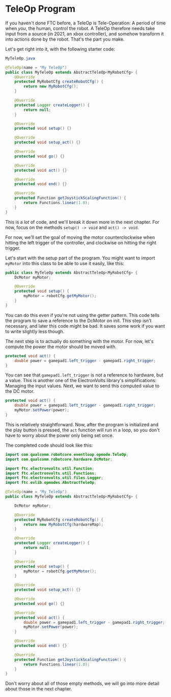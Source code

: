 # TeleOp Program

If you haven't done FTC before, a TeleOp is Tele-Operation: A period of time when *you*, the human, control the robot. A TeleOp therefore needs take input from a source (in 2021, an xbox controller), and somehow transform it into actions done by the robot. That's the part you make.

Let's get right into it, with the following starter code:
```java
MyTeleOp.java

@TeleOp(name = "My TeleOp")
public class MyTeleOp extends AbstractTeleOp<MyRobotCfg> {
    @Override
    protected MyRobotCfg createRobotCfg() {
        return new MyRobotCfg();
    }

    @Override
    protected Logger createLogger() {
        return null;
    }

    @Override
    protected void setup() {}

    @Override
    protected void setup_act() {}

    @Override
    protected void go() {}

    @Override
    protected void act() {}

    @Override
    protected void end() {}

    @Override
    protected Function getJoystickScalingFunction() {
        return Functions.linear(1.0);
    }
}
```

This is a *lot* of code, and we'll break it down more in the next chapter. For now, focus on the methods `setup() -> void` and `act() -> void`.

For now, we'll set the goal of moving the motor counterclockwise when hitting the left trigger of the controller, and clockwise on hitting the right trigger.

Let's start with the setup part of the program. You might want to import `myMotor` into this class to be able to use it easily, like this:

```java
public class MyTeleOp extends AbstractTeleOp<MyRobotCfg> {
    DcMotor myMotor;

    @Override
    protected void setup() {
        myMotor = robotCfg.getMyMotor();
    }
}
```

You can do this even if you're not using the getter pattern. This code tells the program to save a reference to the DcMotor on init. This step isn't necessary, and later this code might be bad. It saves some work if you want to write slightly less though.

The next step is to actually do something with the motor. For now, let's compute the power the motor should be moved with.

```java
protected void act() {
    double power = gamepad1.left_trigger - gamepad1.right_trigger;
}
```

You can see that `gamepad1.left_trigger` is not a reference to hardware, but a value. This is another one of the ElectronVolts library's simplifications: Managing the input values. Next, we want to send this computed value to the DC motor.

```java
protected void act() {
    double power = gamepad1.left_trigger - gamepad1.right_trigger;
    myMotor.setPower(power);
}
```

This is relatively straightforward. Now, after the program is initialized and the play button is pressed, the `act` function will run in a loop, so you don't have to worry about the power only being set once.

The completed code should look like this:
```java
import com.qualcomm.robotcore.eventloop.opmode.TeleOp;
import com.qualcomm.robotcore.hardware.DcMotor;

import ftc.electronvolts.util.Function;
import ftc.electronvolts.util.Functions;
import ftc.electronvolts.util.files.Logger;
import ftc.evlib.opmodes.AbstractTeleOp;

@TeleOp(name = "My TeleOp")
public class MyTeleOp extends AbstractTeleOp<MyRobotCfg> {

    DcMotor myMotor;

    @Override
    protected MyRobotCfg createRobotCfg() {
        return new MyRobotCfg(hardwareMap);
    }

    @Override
    protected Logger createLogger() {
        return null;
    }

    @Override
    protected void setup() {
        myMotor = robotCfg.getMyMotor();
    }

    @Override
    protected void setup_act() {}

    @Override
    protected void go() {}

    @Override
    protected void act() {
        double power = gamepad1.left_trigger - gamepad1.right_trigger;
        myMotor.setPower(power);
    }

    @Override
    protected void end() {}

    @Override
    protected Function getJoystickScalingFunction() {
        return Functions.linear(1.0);
    }
}
```

Don't worry about all of those empty methods, we will go into more detail about those in the next chapter.

